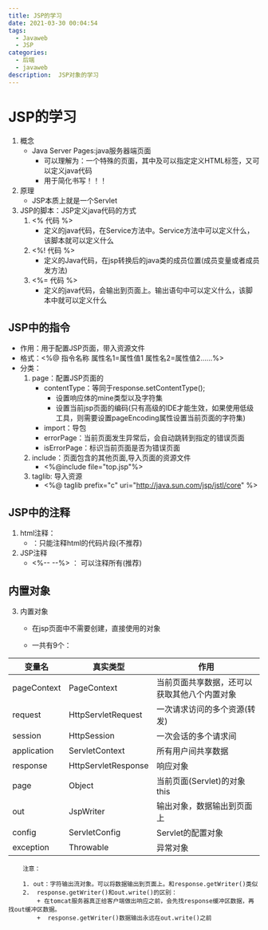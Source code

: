 ```yaml
---
title: JSP的学习
date: 2021-03-30 00:04:54
tags:
  - Javaweb
  - JSP
categories:
  - 后端
  - javaweb
description:  JSP对象的学习
---
```


# JSP的学习

1. 概念
    + Java Server Pages:java服务器端页面
        + 可以理解为：一个特殊的页面，其中及可以指定定义HTML标签，又可以定义java代码
        + 用于简化书写！！！
2. 原理
    + JSP本质上就是一个Servlet
3. JSP的脚本：JSP定义java代码的方式
    1. <%  代码 %>
        + 定义的java代码，在Service方法中。Service方法中可以定义什么，该脚本就可以定义什么
    2. <%!  代码  %>
        + 定义的Java代码，在jsp转换后的java类的成员位置(成员变量或者成员发方法)
    3. <%=  代码  %>
        + 定义的java代码，会输出到页面上。输出语句中可以定义什么，该脚本中就可以定义什么

## JSP中的指令

+ 作用：用于配置JSP页面，带入资源文件
+ 格式：<%@ 指令名称  属性名1=属性值1  属性名2=属性值2......%>
+ 分类：
    1. page：配置JSP页面的
        + contentType：等同于response.setContentType();
            + 设置响应体的mine类型以及字符集
            + 设置当前jsp页面的编码(只有高级的IDE才能生效，如果使用低级工具，则需要设置pageEncoding属性设置当前页面的字符集)
        + import：导包
        + errorPage：当前页面发生异常后，会自动跳转到指定的错误页面
        + isErrorPage：标识当前页面是否为错误页面
    2. include：页面包含的其他页面,导入页面的资源文件
        + <%@include file="top.jsp"%>
    3. taglib: 导入资源
        + <%@ taglib prefix="c" uri="http://java.sun.com/jsp/jstl/core" %>



## JSP中的注释

1. html注释：
    + <!-- --> ：只能注释html的代码片段(不推荐)
2. JSP注释
    + <%--  --%> ： 可以注释所有(推荐)



## 内置对象

3. 内置对象

    * 在jsp页面中不需要创建，直接使用的对象

    * 一共有9个：

| 变量名         | 真实类型                | 作用                     |
|-------------|---------------------|------------------------|
| pageContext | PageContext         | 当前页面共享数据，还可以获取其他八个内置对象 |
| request     | HttpServletRequest  | 一次请求访问的多个资源(转发)        |
| session     | HttpSession         | 一次会话的多个请求间             |
| application | ServletContext      | 所有用户间共享数据              |
| response    | HttpServletResponse | 响应对象                   |
| page        | Object              | 当前页面(Servlet)的对象 this  |
| out         | JspWriter           | 输出对象，数据输出到页面上          |
| config      | ServletConfig       | Servlet的配置对象           |
| exception   | Throwable           | 异常对象                   |


        注意：
        
        1. out：字符输出流对象。可以将数据输出到页面上。和response.getWriter()类似
        2.  response.getWriter()和out.write()的区别：
            + 在tomcat服务器真正给客户端做出响应之前，会先找response缓冲区数据，再找out缓冲区数据。
            +  response.getWriter()数据输出永远在out.write()之前